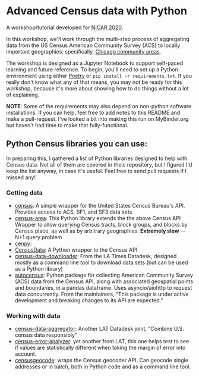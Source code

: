 # Advanced Census data with Python

A workshop/tutorial developed for [NICAR 2020](https://www.ire.org/events-and-training/conferences/nicar-2020).

In this workshop, we'll work through the multi-step process of aggregating data from the US Census American Community Survey (ACS) to locally important geographies: specifically, [Chicago community areas](https://en.wikipedia.org/wiki/Community_areas_in_Chicago).

The workshop is designed as a Jupyter Notebook to support self-paced learning and future reference. To begin, you'll need to set up a Python environment using either [Poetry](https://python-poetry.org/) or `pip install -r requirements.txt`. If you really don't know what any of that means, you may not be ready for this workshop, because it's more about showing how to do things without a lot of explaining.

**NOTE**: Some of the requirements may also depend on non-python software installations.  If you can help, feel free to add notes to this README and make a pull-request.  I've looked a bit into making this run on MyBinder.org but haven't had time to make that fully-functional.

## Python Census libraries you can use:

In preparing this, I gathered a list of Python libraries designed to help with Census data. Not all of them are covered in theis repository, but I figured I'd keep the list anyway, in case it's useful.  Feel free to send pull requests if I missed any!

### Getting data

* [census](https://github.com/datamade/census): A simple wrapper for the United States Census Bureau's API. Provides access to ACS, SF1, and SF3 data sets.
* [census-area](https://github.com/datamade/census_area): This Python library extends the the above Census API Wrapper to allow querying Census tracts, block groups, and blocks by Census place, as well as by arbitrary geographies. **Extremely slow** -- N+1 query problem
* [cenpy](https://cenpy-devs.github.io/cenpy/): 
* [CensusData](https://jtleider.github.io/censusdata/index.html): A Python wrapper to the Census API
* [census-data-downloader](https://github.com/datadesk/census-data-downloader): From the LA Times Datadesk,  designed mostly as a command line tool to download data sets (but can be used as a Python library)
* [autocensus](https://github.com/socrata/autocensus): Python package for collecting American Community Survey (ACS) data from the Census API, along with associated geospatial points and boundaries, in a pandas dataframe. Uses asyncio/aiohttp to request data concurrently. From the maintainers, "This package is under active development and breaking changes to its API are expected."

### Working with data

* [census-data-aggregator](https://github.com/datadesk/census-data-aggregator): Another LAT Datadesk joint, "Combine U.S. census data responsibly"
* [census-error-analyzer](https://github.com/datadesk/census-error-analyzer): yet another from LAT, this one helps test to see if values are statistically different when taking the margin of error into account.
* [censusgeocode](https://pypi.org/project/censusgeocode/): wraps the Census geocoder API. Can geocode single addresses or in batch, both in Python code and as a command line tool. 
